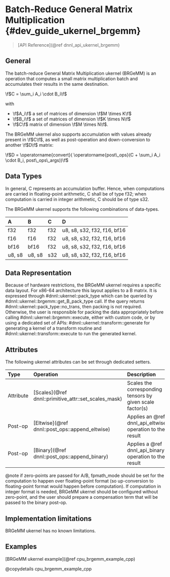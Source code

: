 Batch-Reduce General Matrix Multiplication {#dev_guide_ukernel_brgemm}
=======================================

>
> [API Reference](@ref dnnl_api_ukernel_brgemm)
>


## General

The batch-reduce General Matrix Multiplication ukernel (BRGeMM) is an operation
that computes a small matrix multiplication batch and accumulates their results
in the same destination.

\f$C = \sum_i A_i \cdot B_i\f$

with
- \f$A_i\f$ a set of matrices of dimension \f$M \times K\f$
- \f$B_i\f$ a set of matrices of dimension \f$K \times N\f$
- \f$C\f$ matrix of dimension \f$M \times N\f$.

The BRGeMM ukernel also supports accumulation with values already present in
\f$C\f$, as well as post-operation and down-conversion to another \f$D\f$
matrix:

\f$D = \operatorname{convert}( \operatorname{post\_ops}(C + \sum_i A_i \cdot B_i, post\_ops\_args))\f$

## Data Types

In general, C represents an accumulation buffer. Hence, when computations are
carried in floating-point arithmetic, C shall be of type f32; when computation
is carried in integer arithmetic, C should be of type s32.

The BRGeMM ukernel supports the following combinations of data-types.

| A      | B      | C   | D                           |
|:-------|:-------|:----|:----------------------------|
| f32    | f32    | f32 | u8, s8, s32, f32, f16, bf16 |
| f16    | f16    | f32 | u8, s8, s32, f32, f16, bf16 |
| bf16   | bf16   | f32 | u8, s8, s32, f32, f16, bf16 |
| u8, s8 | u8, s8 | s32 | u8, s8, s32, f32, f16, bf16 |

## Data Representation

Because of hardware restrictions, the BRGeMM ukernel requires a specific data
layout. For x86-64 architecture this layout applies to a B matrix. It is
expressed through #dnnl::ukernel::pack_type which can be queried by
#dnnl::ukernel::brgemm::get_B_pack_type call. If the query returns
#dnnl::ukernel::pack_type::no_trans, then packing is not required.
Otherwise, the user is responsible for packing the data appropriately before
calling #dnnl::ukernel::brgemm::execute, either with custom code, or by
using a dedicated set of APIs: #dnnl::ukernel::transform::generate for
generating a kernel of a transform routine and
#dnnl::ukernel::transform::execute to run the generated kernel.

## Attributes

The following ukernel attributes can be set through dedicated setters.

| Type      | Operation                                                  | Description                                               | Restrictions                        |
|:----------|:-----------------------------------------------------------|:----------------------------------------------------------|:------------------------------------|
| Attribute | [Scales](@ref dnnl::primitive_attr::set_scales_mask)       | Scales the corresponding tensors by given scale factor(s) |                                     |
| Post-op   | [Eltwise](@ref dnnl::post_ops::append_eltwise)             | Applies an @ref dnnl_api_eltwise operation to the result  |                                     |
| Post-op   | [Binary](@ref dnnl::post_ops::append_binary)               | Applies a @ref dnnl_api_binary operation to the result    | General binary post-op restrictions |


@note if zero-points are passed for A/B, fpmath_mode should be set for the
computation to happen over floating-point format (so up-conversion to
floating-point format would happen before computation). If computation in
integer format is needed, BRGeMM ukernel should be configured without
zero-point, and the user should prepare a compensation term that will be passed
to the binary post-op.

## Implementation limitations

BRGeMM ukernel has no known limitations.

## Examples

[BRGeMM ukernel example](@ref cpu_brgemm_example_cpp)

@copydetails cpu_brgemm_example_cpp

